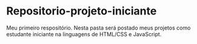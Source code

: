 # Repositorio-projeto-iniciante
 Meu primeiro respositório. Nesta pasta será postado meus projetos como estudante iniciante na linguagens de HTML/CSS e JavaScript.
